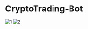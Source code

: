 # CryptoTrading-Bot

![1](https://user-images.githubusercontent.com/114177420/207881338-ddfb17ab-37ce-47f7-8272-66d4c1fd2d5a.JPG)
![2](https://user-images.githubusercontent.com/114177420/207881777-74507bbc-3255-4781-86ba-582f8d3909a5.jpg)

